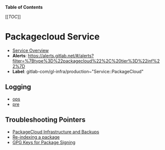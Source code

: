 <!-- MARKER: do not edit this section directly. Edit services/service-catalog.yml then run scripts/generate-docs -->

**Table of Contents**

[[_TOC_]]

# Packagecloud Service

* [Service Overview](https://dashboards.gitlab.net/d/packagecloud-main/packagecloud-overview)
* **Alerts**: <https://alerts.gitlab.net/#/alerts?filter=%7Btype%3D%22packagecloud%22%2C%20tier%3D%22inf%22%7D>
* **Label**: gitlab-com/gl-infra/production~"Service::PackageCloud"

## Logging

* [ops](https://nonprod-log.gitlab.net/app/r/s/xBFHH)
* [pre](https://nonprod-log.gitlab.net/app/r/s/5ATui)

## Troubleshooting Pointers

* [PackageCloud Infrastructure and Backups](infrastructure.md)
* [Re-indexing a package](reindex-package.md)
* [GPG Keys for Package Signing](../packaging/manage-package-signing-keys.md)
<!-- END_MARKER -->

<!-- ## Summary -->

<!-- ## Architecture -->

<!-- ## Performance -->

<!-- ## Scalability -->

<!-- ## Availability -->

<!-- ## Durability -->

<!-- ## Security/Compliance -->

<!-- ## Monitoring/Alerting -->

<!-- ## Links to further Documentation -->
